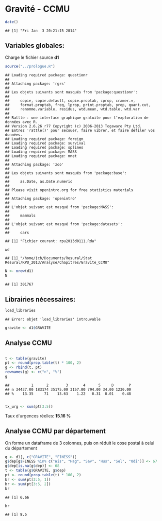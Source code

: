Gravité - CCMU
========================================================

```r
date()
```

```
## [1] "Fri Jan  3 20:21:15 2014"
```

Variables globales:
-------------------
Charge le fichier source **d1**

```r
source("../prologue.R")
```

```
## Loading required package: questionr
## 
## Attaching package: 'rgrs'
## 
## Les objets suivants sont masqués from 'package:questionr':
## 
##     copie, copie.default, copie.proptab, cprop, cramer.v,
##     format.proptab, freq, lprop, print.proptab, prop, quant.cut,
##     renomme.variable, residus, wtd.mean, wtd.table, wtd.var
## 
## Rattle : une interface graphique gratuite pour l'exploration de données avec R.
## Version 2.6.26 r77 Copyright (c) 2006-2013 Togaware Pty Ltd.
## Entrez 'rattle()' pour secouer, faire vibrer, et faire défiler vos données.
## Loading required package: foreign
## Loading required package: survival
## Loading required package: splines
## Loading required package: MASS
## Loading required package: nnet
## 
## Attaching package: 'zoo'
## 
## Les objets suivants sont masqués from 'package:base':
## 
##     as.Date, as.Date.numeric
## 
## Please visit openintro.org for free statistics materials
## 
## Attaching package: 'openintro'
## 
## L'objet suivant est masqué from 'package:MASS':
## 
##     mammals
## 
## L'objet suivant est masqué from 'package:datasets':
## 
##     cars
```

```
## [1] "Fichier courant: rpu2013d0111.Rda"
```

```r
wd
```

```
## [1] "/home/jcb/Documents/Resural/Stat Resural/RPU_2013/Analyse/Chapitres/Gravite_CCMU"
```

```r
N <- nrow(d1)
N
```

```
## [1] 301767
```

Librairies nécessaires:
-----------------------

```r
load_libraries
```

```
## Error: objet 'load_libraries' introuvable
```

```r
gravite <- d1$GRAVITE
```


Analyse CCMU
-------------

```r

t <- table(gravite)
pt <- round(prop.table(t) * 100, 2)
g <- rbind(t, pt)
rownames(g) <- c("n", "%")
g
```

```
##          1      2        3       4      5     D       P
## n 34437.00 183174 35175.00 3157.00 794.00 34.00 1230.00
## %    13.35     71    13.63    1.22   0.31  0.01    0.48
```

```r

tx_urg <- sum(pt[3:5])
```

Taux d'urgences réelles: **15.16 %**

Analyse CCMU par département
----------------------------
On forme un dataframe de 3 colonnes, puis on réduit le cose postal à celui du département


```r
g <- d1[, c("GRAVITE", "FINESS")]
g$dep[g$FINESS %in% c("Wis", "Hag", "Sav", "Hus", "Sel", "Odi")] <- 67
g$dep[is.na(g$dep)] <- 68
t <- table(g$GRAVITE, g$dep)
pt <- round(prop.table(t) * 100, 2)
br <- sum(pt[3:5, 1])
hr <- sum(pt[3:5, 2])
br
```

```
## [1] 6.66
```

```r
hr
```

```
## [1] 8.5
```


